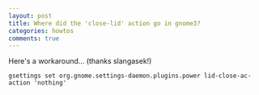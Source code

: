 ```yaml
---
layout: post
title: Where did the 'close-lid' action go in gnome3?
categories: howtos
comments: true
---
```



Here's a workaround... (thanks slangasek!)

    gsettings set org.gnome.settings-daemon.plugins.power lid-close-ac-action 'nothing'


